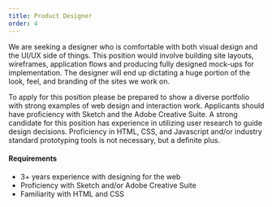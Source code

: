 ```yaml
---
title: Product Designer
order: 4
---
```


We are seeking a designer who is comfortable with both visual design and the UI/UX side of things. This position would involve building site layouts, wireframes, application flows and producing fully designed mock-ups for implementation. The designer will end up dictating a huge portion of the look, feel, and branding of the sites we work on.

To apply for this position please be prepared to show a diverse portfolio with strong examples of web design and interaction work. Applicants should have proficiency with Sketch and the Adobe Creative Suite. A strong candidate for this position has experience in utilizing user research to guide design decisions. Proficiency in HTML, CSS, and Javascript and/or industry standard prototyping tools is not necessary, but a definite plus.

#### Requirements
* 3+ years experience with designing for the web
* Proficiency with Sketch and/or Adobe Creative Suite
* Familiarity with HTML and CSS
